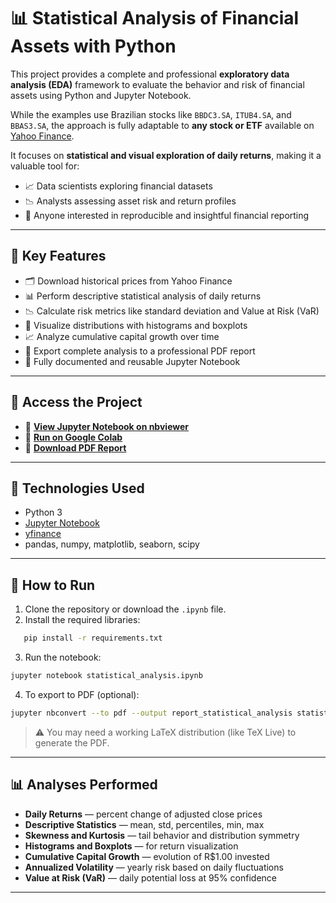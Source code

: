 # 📊 Statistical Analysis of Financial Assets with Python

This project provides a complete and professional **exploratory data analysis (EDA)** framework to evaluate the behavior and risk of financial assets using Python and Jupyter Notebook.

While the examples use Brazilian stocks like `BBDC3.SA`, `ITUB4.SA`, and `BBAS3.SA`, the approach is fully adaptable to **any stock or ETF** available on [Yahoo Finance](https://finance.yahoo.com/).

It focuses on **statistical and visual exploration of daily returns**, making it a valuable tool for:

- 📈 Data scientists exploring financial datasets
- 📉 Analysts assessing asset risk and return profiles
- 📄 Anyone interested in reproducible and insightful financial reporting

---

## 📌 Key Features

- 🗂️ Download historical prices from Yahoo Finance
- 📊 Perform descriptive statistical analysis of daily returns
- 📉 Calculate risk metrics like standard deviation and Value at Risk (VaR)
- 📐 Visualize distributions with histograms and boxplots
- 📈 Analyze cumulative capital growth over time
- 📄 Export complete analysis to a professional PDF report
- 📓 Fully documented and reusable Jupyter Notebook

---

## 🔗 Access the Project

- 📓 **[View Jupyter Notebook on nbviewer](https://nbviewer.org/github/lucasalmeida097/financial-risk-analysis/blob/main/notebooks/statistical_analysis.ipynb)**
- 📓 **[Run on Google Colab](https://colab.research.google.com/github/lucasalmeida097/financial-risk-analysis/blob/main/notebooks/statistical_analysis.ipynb)**  
- 📄 **[Download PDF Report](reports/report_statistical_analysis.pdf)**

---

## 🧰 Technologies Used

- Python 3
- [Jupyter Notebook](https://jupyter.org/)
- [yfinance](https://pypi.org/project/yfinance/)
- pandas, numpy, matplotlib, seaborn, scipy

---

## 🚀 How to Run

1. Clone the repository or download the `.ipynb` file.
2. Install the required libraries:

```bash
   pip install -r requirements.txt
```

3. Run the notebook:

```bash
jupyter notebook statistical_analysis.ipynb
```

4. To export to PDF (optional):

```bash
jupyter nbconvert --to pdf --output report_statistical_analysis statistical_analysis.ipynb
```

> ⚠️ You may need a working LaTeX distribution (like TeX Live) to generate the PDF.

---

## 📊 Analyses Performed

* **Daily Returns** — percent change of adjusted close prices
* **Descriptive Statistics** — mean, std, percentiles, min, max
* **Skewness and Kurtosis** — tail behavior and distribution symmetry
* **Histograms and Boxplots** — for return visualization
* **Cumulative Capital Growth** — evolution of R$1.00 invested
* **Annualized Volatility** — yearly risk based on daily fluctuations
* **Value at Risk (VaR)** — daily potential loss at 95% confidence

---


